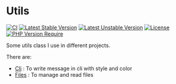 # Utils

[![CI](https://github.com/bulton-fr/php-utils/workflows/CI/badge.svg)](https://github.com/bulton-fr/php-utils/actions)
[![Latest Stable Version](https://poser.pugx.org/bulton-fr/utils/v/stable.svg)](https://packagist.org/packages/bulton-fr/utils) 
[![Latest Unstable Version](https://poser.pugx.org/bulton-fr/utils/v/unstable.svg)](https://packagist.org/packages/bulton-fr/utils) 
[![License](https://poser.pugx.org/bulton-fr/utils/license.svg)](https://packagist.org/packages/bulton-fr/utils)
[![PHP Version Require](http://poser.pugx.org/bulton-fr/utils/require/php)](https://packagist.org/packages/bulton-fr/utils)

Some utils class I use in different projects.

There are:

* [Cli](./src/Cli) : To write message in cli with style and color
* [Files](./src/Files) : To manage and read files
